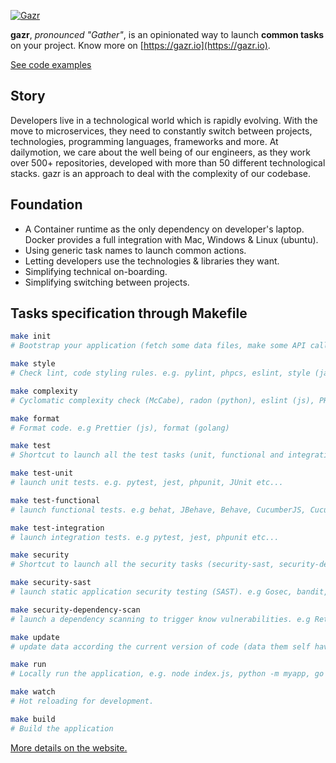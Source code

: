 <a href="https://gazr.io">![Gazr](images/github-landing.png)</a>

**gazr**, _pronounced "Gather"_, is an opinionated way to launch **common tasks** on your project. Know more on [https://gazr.io](https://gazr.io).

[See code examples](./examples)

## Story

Developers live in a technological world which is rapidly evolving.
With the move to microservices, they need to constantly switch between projects, technologies, programming languages, frameworks and more.
At dailymotion, we care about the well being of our engineers, as they work over 500+ repositories, developed with more than 50 different technological stacks.
gazr is an approach to deal with the complexity of our codebase.

## Foundation

* A Container runtime as the only dependency on developer's laptop.  
Docker provides a full integration with Mac, Windows & Linux (ubuntu).
* Using generic task names to launch common actions.
* Letting developers use the technologies & libraries they want.
* Simplifying technical on-boarding.
* Simplifying switching between projects.

## Tasks specification through Makefile

```bash
make init
# Bootstrap your application (fetch some data files, make some API calls, request user input etc...)

make style
# Check lint, code styling rules. e.g. pylint, phpcs, eslint, style (java) etc ...

make complexity
# Cyclomatic complexity check (McCabe), radon (python), eslint (js), PHPMD, rules (scala) etc ...

make format
# Format code. e.g Prettier (js), format (golang)

make test
# Shortcut to launch all the test tasks (unit, functional and integration)

make test-unit
# launch unit tests. e.g. pytest, jest, phpunit, JUnit etc...

make test-functional
# launch functional tests. e.g behat, JBehave, Behave, CucumberJS, Cucumber etc...

make test-integration
# launch integration tests. e.g pytest, jest, phpunit etc...

make security
# Shortcut to launch all the security tasks (security-sast, security-dependency-scan)

make security-sast
# launch static application security testing (SAST). e.g Gosec, bandit, Flawfinder, NodeJSScan, phpcs-security-audit, brakeman.

make security-dependency-scan
# launch a dependency scanning to trigger know vulnerabilities. e.g Retire.js, gemnasium, bundler-audit.

make update
# update data according the current version of code (data them self have to know against which latest version code used)

make run
# Locally run the application, e.g. node index.js, python -m myapp, go run myapp etc ...

make watch
# Hot reloading for development.

make build
# Build the application
```

[More details on the website.](https://gazr.io)
